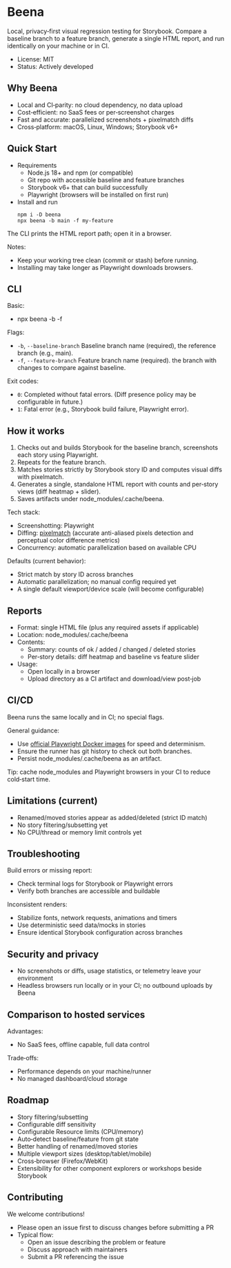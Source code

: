 # Beena

Local, privacy‑first visual regression testing for Storybook. Compare a baseline branch to a feature branch, generate a single HTML report, and run identically on your machine or in CI.

- License: MIT
- Status: Actively developed

## Why Beena

- Local and CI‑parity: no cloud dependency, no data upload
- Cost‑efficient: no SaaS fees or per‑screenshot charges
- Fast and accurate: parallelized screenshots + pixelmatch diffs
- Cross‑platform: macOS, Linux, Windows; Storybook v6+

## Quick Start

- Requirements
  - Node.js 18+ and npm (or compatible)
  - Git repo with accessible baseline and feature branches
  - Storybook v6+ that can build successfully
  - Playwright (browsers will be installed on first run)
- Install and run
  ```
  npm i -D beena
  npx beena -b main -f my-feature
  ```

The CLI prints the HTML report path; open it in a browser.

Notes:

- Keep your working tree clean (commit or stash) before running.
- Installing may take longer as Playwright downloads browsers.

## CLI

Basic:

- npx beena -b <baseline-branch> -f <feature-branch>

Flags:

- `-b`, `--baseline-branch` Baseline branch name (required), the reference branch (e.g., main).
- `-f`, `--feature-branch` Feature branch name (required). the branch with changes to compare against baseline.

Exit codes:

- `0`: Completed without fatal errors. (Diff presence policy may be configurable in future.)
- `1`: Fatal error (e.g., Storybook build failure, Playwright error).

## How it works

1. Checks out and builds Storybook for the baseline branch, screenshots each story using Playwright.
2. Repeats for the feature branch.
3. Matches stories strictly by Storybook story ID and computes visual diffs with pixelmatch.
4. Generates a single, standalone HTML report with counts and per‑story views (diff heatmap + slider).
5. Saves artifacts under node_modules/.cache/beena.

Tech stack:

- Screenshotting: Playwright
- Diffing: [pixelmatch](https://github.com/mapbox/pixelmatch) (accurate anti-aliased pixels detection and perceptual color difference metrics)
- Concurrency: automatic parallelization based on available CPU

Defaults (current behavior):

- Strict match by story ID across branches
- Automatic parallelization; no manual config required yet
- A single default viewport/device scale (will become configurable)

## Reports

- Format: single HTML file (plus any required assets if applicable)
- Location: node_modules/.cache/beena
- Contents:
  - Summary: counts of ok / added / changed / deleted stories
  - Per‑story details: diff heatmap and baseline vs feature slider
- Usage:
  - Open locally in a browser
  - Upload directory as a CI artifact and download/view post‑job

## CI/CD

Beena runs the same locally and in CI; no special flags.

General guidance:

- Use [official Playwright Docker images](https://playwright.dev/docs/docker) for speed and determinism.
- Ensure the runner has git history to check out both branches.
- Persist node_modules/.cache/beena as an artifact.

Tip: cache node_modules and Playwright browsers in your CI to reduce cold‑start time.

## Limitations (current)

- Renamed/moved stories appear as added/deleted (strict ID match)
- No story filtering/subsetting yet
- No CPU/thread or memory limit controls yet

## Troubleshooting

Build errors or missing report:

- Check terminal logs for Storybook or Playwright errors
- Verify both branches are accessible and buildable

Inconsistent renders:

- Stabilize fonts, network requests, animations and timers
- Use deterministic seed data/mocks in stories
- Ensure identical Storybook configuration across branches

## Security and privacy

- No screenshots or diffs, usage statistics, or telemetry leave your environment
- Headless browsers run locally or in your CI; no outbound uploads by Beena

## Comparison to hosted services

Advantages:

- No SaaS fees, offline capable, full data control

Trade‑offs:

- Performance depends on your machine/runner
- No managed dashboard/cloud storage

## Roadmap

- Story filtering/subsetting
- Configurable diff sensitivity
- Configurable Resource limits (CPU/memory)
- Auto‑detect baseline/feature from git state
- Better handling of renamed/moved stories
- Multiple viewport sizes (desktop/tablet/mobile)
- Cross‑browser (Firefox/WebKit)
- Extensibility for other component explorers or workshops beside Storybook

## Contributing

We welcome contributions!

- Please open an issue first to discuss changes before submitting a PR
- Typical flow:
  - Open an issue describing the problem or feature
  - Discuss approach with maintainers
  - Submit a PR referencing the issue
